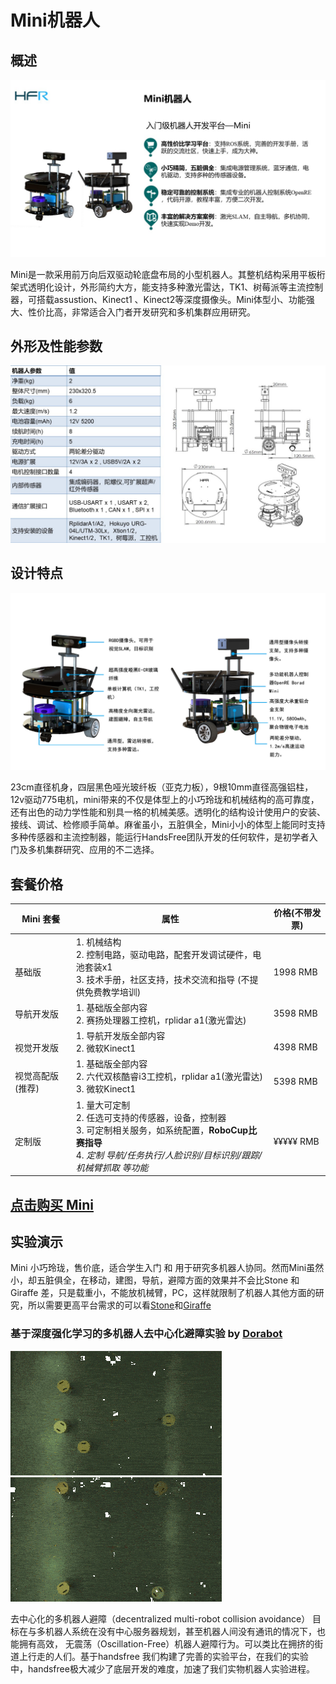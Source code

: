 # Mini机器人
## 概述
![Alt text](/images/Products/Mini/Mini_V2.jpg)

Mini是一款采用前万向后双驱动轮底盘布局的小型机器人。其整机结构采用平板桁架式透明化设计，外形简约大方，能支持多种激光雷达，TK1、树莓派等主流控制器，可搭载assustion、Kinect1 、Kinect2等深度摄像头。Mini体型小、功能强大、性价比高，非常适合入门者开发研究和多机集群应用研究。

## 外形及性能参数

![Alt text](/images/Products/Mini/Mini_V2_Parameter.jpg)

## 设计特点

![Alt text](/images/Products/Mini/Mini_V2_Resource.jpg)

23cm直径机身，四层黑色哑光玻纤板（亚克力板），9根10mm直径高强铝柱，12v驱动775电机，mini带来的不仅是体型上的小巧玲珑和机械结构的高可靠度，还有出色的动力学性能和别具一格的机械美感。透明化的结构设计使用户的安装、接线、调试、检修顺手简单。麻雀虽小，五脏俱全，Mini小小的体型上能同时支持多种传感器和主流控制器，能运行HandsFree团队开发的任何软件，是初学者入门及多机集群研究、应用的不二选择。

## 套餐价格　　　　　　　　　　　　　　　

Mini 套餐 | 属性 | 价格(不带发票)
-----|-----|-----
<br>基础版|1. 机械结构<br>2. 控制电路，驱动电路，配套开发调试硬件，电池套装x1<br>3. 技术手册，社区支持，技术交流和指导 (不提供免费教学培训)|<br>1998 RMB
导航开发版|1. 基础版全部内容<br>2. 赛扬处理器工控机，rplidar a1(激光雷达)|3598 RMB
<br>视觉开发版|1. 导航开发版全部内容<br>2. 微软Kinect1|<br>4398 RMB
<br>视觉高配版(推荐)|1. 基础版全部内容<br>2. 六代双核酷睿i3工控机，rplidar a1(激光雷达)<br>3. 微软Kinect1|<br>5398 RMB
<br>定制版|1. 量大可定制<br>2. 任选可支持的传感器，设备，控制器<br>3. 可定制相关服务，如系统配置，**RoboCup比赛指导**<br>4. *定制 导航/任务执行/人脸识别/目标识别/跟踪/机械臂抓取 等功能*|<br> ¥¥¥¥¥ RMB

## [点击购买 Mini](https://item.taobao.com/item.htm?spm=a1z10.5-c.w4002-13224047689.15.1ca8e435HCtjBj&id=551101819610)　　  　　　　　　　

## 实验演示
Mini 小巧玲珑，售价底，适合学生入门 和 用于研究多机器人协同。然而Mini虽然小，却五脏俱全，在移动，建图，导航，避障方面的效果并不会比Stone 和 Giraffe 差，只是载重小，不能放机械臂，PC，这样就限制了机器人其他方面的研究，所以需要更高平台需求的可以看[Stone](/docs/Products/Stone.md)和[Giraffe](/docs/Products/Giraffe.md)

### 基于深度强化学习的多机器人去中心化避障实验 by [Dorabot](http://www.dorabot.com/) 

![4-13](/images/Experiment/mini/4_13_best_compression.gif)
![4-14](/images/Experiment/mini/4_14_best_compression.gif)

去中心化的多机器人避障（decentralized multi-robot collision avoidance） 目标在与多机器人系统在没有中心服务器规划，甚至机器人间没有通讯的情况下，也能拥有高效， 无震荡（Oscillation-Free）机器人避障行为。可以类比在拥挤的街道上行走的人们。基于handsfree 我们构建了完善的实验平台，在我们的实验中，handsfree极大减少了底层开发的难度，加速了我们实物机器人实验进程。
